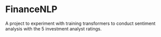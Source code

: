 # FinanceNLP
A project to experiment with training transformers to conduct sentiment analysis with the 5 investment analyst ratings.
